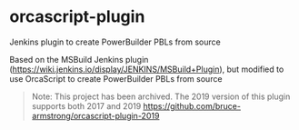 # orcascript-plugin
Jenkins plugin to create PowerBuilder PBLs from source

Based on the MSBuild Jenkins plugin (https://wiki.jenkins.io/display/JENKINS/MSBuild+Plugin), but modified to use OrcaScript to create PowerBuilder PBLs from source

 > Note: This project has been archived. The 2019 version of this plugin supports both 2017 and 2019
 > https://github.com/bruce-armstrong/orcascript-plugin-2019
